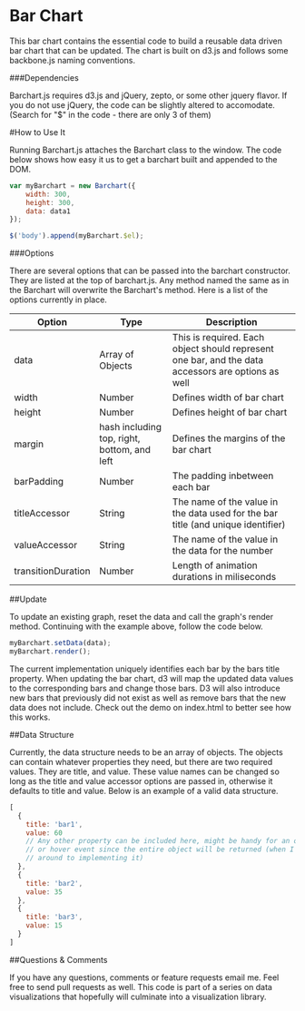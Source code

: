 Bar Chart
=========

This bar chart contains the essential code to build a reusable data driven bar chart that can be updated. The chart is built on d3.js and follows some backbone.js naming conventions.

[logo]: https://lh4.googleusercontent.com/-KNlYD4uquXo/UhAT_KuvqGI/AAAAAAAAAgs/IasDdM5l4lg/w308-h301-no/barchart.png "Example of a barchart"

###Dependencies

Barchart.js requires d3.js and jQuery, zepto, or some other jquery flavor. If you do not use jQuery, the code can be slightly altered to accomodate. (Search for "$" in the code - there are only 3 of them)

#How to Use It

Running Barchart.js attaches the Barchart class to the window. The code below shows how easy it us to get a barchart built and appended to the DOM.

```javascript
var myBarchart = new Barchart({
	width: 300,
	height: 300,
	data: data1
});

$('body').append(myBarchart.$el);
```

###Options

There are several options that can be passed into the barchart constructor. They are listed at the top of barchart.js. Any method named the same as in the Barchart will overwrite the Barchart's method. Here is a list of the options currently in place.

Option | Type | Description
--- | --- | ---
data | Array of Objects | This is required. Each object should represent one bar, and the data accessors are options as well
width | Number | Defines width of bar chart
height | Number | Defines height of bar chart
margin | hash including top, right, bottom, and left | Defines the margins of the bar chart
barPadding | Number | The padding inbetween each bar
titleAccessor | String | The name of the value in the data used for the bar title (and unique identifier)
valueAccessor | String | The name of the value in the data for the number
transitionDuration | Number | Length of animation durations in miliseconds

##Update

To update an existing graph, reset the data and call the graph's render method. Continuing with the example above, follow the code below.

```javascript
myBarchart.setData(data);
myBarchart.render();
```

The current implementation uniquely identifies each bar by the bars title property. When updating the bar chart, d3 will map the updated data values to the corresponding bars and change those bars. D3 will also introduce new bars that previously did not exist as well as remove bars that the new data does not include. Check out the demo on index.html to better see how this works.

##Data Structure

Currently, the data structure needs to be an array of objects. The objects can contain whatever properties they need, but there are two required values. They are title, and value. These value names can be changed so long as the title and value accessor options are passed in, otherwise it defaults to title and value. Below is an example of a valid data structure.

```javascript
[
  {
    title: 'bar1',
    value: 60
    // Any other property can be included here, might be handy for an onclick
    // or hover event since the entire object will be returned (when I get 
    // around to implementing it)
  },
  {
    title: 'bar2',
    value: 35
  },
  {
    title: 'bar3',
    value: 15
  }
]
```

##Questions & Comments

If you have any questions, comments or feature requests email me. Feel free to send pull requests as well. This code is part of a series on data visualizations that hopefully will culminate into a visualization library.

